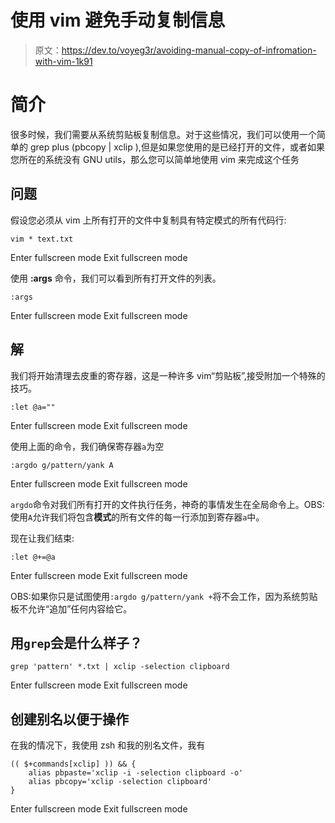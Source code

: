# 使用 vim 避免手动复制信息

> 原文：<https://dev.to/voyeg3r/avoiding-manual-copy-of-infromation-with-vim-1k91>

# 简介

很多时候，我们需要从系统剪贴板复制信息。对于这些情况，我们可以使用一个简单的 grep plus (pbcopy | xclip ),但是如果您使用的是已经打开的文件，或者如果您所在的系统没有 GNU utils，那么您可以简单地使用 vim 来完成这个任务

## 问题

假设您必须从 vim 上所有打开的文件中复制具有特定模式的所有代码行:

```
vim * text.txt 
```

Enter fullscreen mode Exit fullscreen mode

使用 **:args** 命令，我们可以看到所有打开文件的列表。

```
:args 
```

Enter fullscreen mode Exit fullscreen mode

## 解

我们将开始清理去皮重的寄存器，这是一种许多 vim“剪贴板”,接受附加一个特殊的技巧。

```
:let @a="" 
```

Enter fullscreen mode Exit fullscreen mode

使用上面的命令，我们确保寄存器`a`为空

```
:argdo g/pattern/yank A 
```

Enter fullscreen mode Exit fullscreen mode

`argdo`命令对我们所有打开的文件执行任务，神奇的事情发生在全局命令上。OBS:使用`A`允许我们将包含**模式**的所有文件的每一行添加到寄存器`a`中。

现在让我们结束:

```
:let @+=@a 
```

Enter fullscreen mode Exit fullscreen mode

OBS:如果你只是试图使用`:argdo g/pattern/yank +`将不会工作，因为系统剪贴板不允许“追加”任何内容给它。

## 用`grep`会是什么样子？

```
grep 'pattern' *.txt | xclip -selection clipboard 
```

Enter fullscreen mode Exit fullscreen mode

## 创建别名以便于操作

在我的情况下，我使用 zsh 和我的别名文件，我有

```
(( $+commands[xclip] )) && {
    alias pbpaste='xclip -i -selection clipboard -o'
    alias pbcopy='xclip -selection clipboard'
} 
```

Enter fullscreen mode Exit fullscreen mode